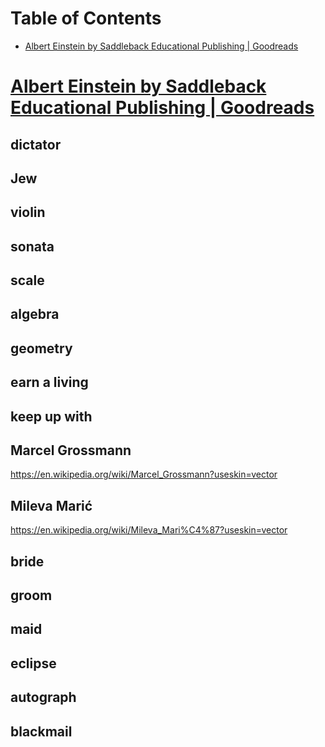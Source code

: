 
# Table of Contents

-   [Albert Einstein by Saddleback Educational Publishing | Goodreads](#org93be0e4)



<a id="org93be0e4"></a>

# [Albert Einstein by Saddleback Educational Publishing | Goodreads](https://www.goodreads.com/book/show/1999220.Albert_Einstein)


## dictator


## Jew


## violin


## sonata


## scale


## algebra


## geometry


## earn a living


## keep up with


## Marcel Grossmann

<https://en.wikipedia.org/wiki/Marcel_Grossmann?useskin=vector>


## Mileva Marić

<https://en.wikipedia.org/wiki/Mileva_Mari%C4%87?useskin=vector>


## bride


## groom


## maid


## eclipse


## autograph


## blackmail

